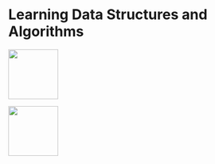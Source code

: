 # Learning Data Structures and Algorithms

[<img width="100" background="white" src="https://assets.leetcode.com/static_assets/public/webpack_bundles/images/logo-dark.e99485d9b.svg" />](https://leetcode.com/07prajwal2000/)<br>

[<img width="100" background="white" src="https://1000logos.net/wp-content/uploads/2017/03/Linkedin-Logo.png" />](https://www.linkedin.com/in/prajwal-aradhya/)<br>